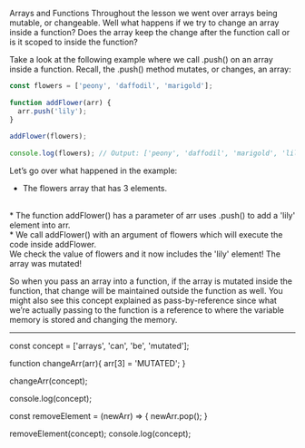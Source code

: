 Arrays and Functions
Throughout the lesson we went over arrays being mutable, or changeable. Well what happens if we try to change an array inside a function? Does the array keep the change after the function call or is it scoped to inside the function?

Take a look at the following example where we call .push() on an array inside a function. Recall, the .push() method mutates, or changes, an array:

```js
const flowers = ['peony', 'daffodil', 'marigold'];
 
function addFlower(arr) {
  arr.push('lily');
}
 
addFlower(flowers);
 
console.log(flowers); // Output: ['peony', 'daffodil', 'marigold', 'lily']
```

Let’s go over what happened in the example:

* The flowers array that has 3 elements.
<br>
* The function addFlower() has a parameter of arr uses .push() to add a 'lily' element into arr.
<br>
* We call addFlower() with an argument of flowers which will execute the code inside addFlower.
<br>
We check the value of flowers and it now includes the 'lily' element! The array was mutated!
<br>

So when you pass an array into a function, if the array is mutated inside the function, that change will be maintained outside the function as well. You might also see this concept explained as pass-by-reference since what we’re actually passing to the function is a reference to where the variable memory is stored and changing the memory.

***

const concept = ['arrays', 'can', 'be', 'mutated'];

function changeArr(arr){
  arr[3] = 'MUTATED';
}

changeArr(concept);

console.log(concept);

const removeElement = (newArr) => {
  newArr.pop();
}

removeElement(concept);
console.log(concept);
